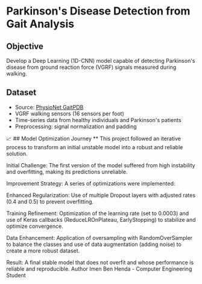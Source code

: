 # Parkinson's Disease Detection from Gait Analysis

## Objective
Develop a Deep Learning (1D-CNN) model capable of detecting Parkinson's disease from ground reaction force (VGRF) signals measured during walking.

## Dataset
- Source: [PhysioNet GaitPDB](https://physionet.org/content/gaitpdb/1.0.0/)
- VGRF walking sensors (16 sensors per foot)
- Time-series data from healthy individuals and Parkinson's patients
- Preprocessing: signal normalization and padding

📈 ## Model Optimization Journey ** 
This project followed an iterative process to transform an initial unstable model into a robust and reliable solution.

Initial Challenge: The first version of the model suffered from high instability and overfitting, making its predictions unreliable.

Improvement Strategy: A series of optimizations were implemented:

Enhanced Regularization: Use of multiple Dropout layers with adjusted rates (0.4 and 0.5) to prevent overfitting.

Training Refinement: Optimization of the learning rate (set to 0.0003) and use of Keras callbacks (ReduceLROnPlateau, EarlyStopping) to stabilize and optimize convergence.

Data Enhancement: Application of oversampling with RandomOverSampler to balance the classes and use of data augmentation (adding noise) to create a more robust dataset.

Result: A final stable model that does not overfit and whose performance is reliable and reproducible.
Author
Imen Ben Henda - Computer Engineering Student
